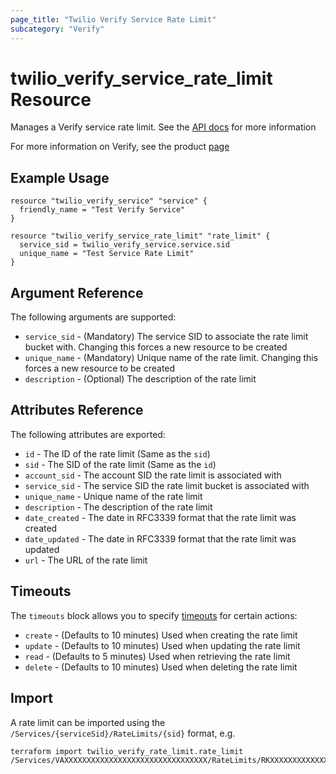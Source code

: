```yaml
---
page_title: "Twilio Verify Service Rate Limit"
subcategory: "Verify"
---
```


# twilio_verify_service_rate_limit Resource

Manages a Verify service rate limit. See the [API docs](https://www.twilio.com/docs/verify/api/service-rate-limits) for more information

For more information on Verify, see the product [page](https://www.twilio.com/verify)

## Example Usage

```hcl
resource "twilio_verify_service" "service" {
  friendly_name = "Test Verify Service"
}

resource "twilio_verify_service_rate_limit" "rate_limit" {
  service_sid = twilio_verify_service.service.sid
  unique_name = "Test Service Rate Limit"
}
```

## Argument Reference

The following arguments are supported:

- `service_sid` - (Mandatory) The service SID to associate the rate limit bucket with. Changing this forces a new resource to be created
- `unique_name` - (Mandatory) Unique name of the rate limit. Changing this forces a new resource to be created
- `description` - (Optional) The description of the rate limit

## Attributes Reference

The following attributes are exported:

- `id` - The ID of the rate limit (Same as the `sid`)
- `sid` - The SID of the rate limit (Same as the `id`)
- `account_sid` - The account SID the rate limit is associated with
- `service_sid` - The service SID the rate limit bucket is associated with
- `unique_name` - Unique name of the rate limit
- `description` - The description of the rate limit
- `date_created` - The date in RFC3339 format that the rate limit was created
- `date_updated` - The date in RFC3339 format that the rate limit was updated
- `url` - The URL of the rate limit

## Timeouts

The `timeouts` block allows you to specify [timeouts](https://www.terraform.io/docs/configuration/resources.html#timeouts) for certain actions:

- `create` - (Defaults to 10 minutes) Used when creating the rate limit
- `update` - (Defaults to 10 minutes) Used when updating the rate limit
- `read` - (Defaults to 5 minutes) Used when retrieving the rate limit
- `delete` - (Defaults to 10 minutes) Used when deleting the rate limit

## Import

A rate limit can be imported using the `/Services/{serviceSid}/RateLimits/{sid}` format, e.g.

```shell
terraform import twilio_verify_rate_limit.rate_limit /Services/VAXXXXXXXXXXXXXXXXXXXXXXXXXXXXXXXX/RateLimits/RKXXXXXXXXXXXXXXXXXXXXXXXXXXXXXXXX
```
